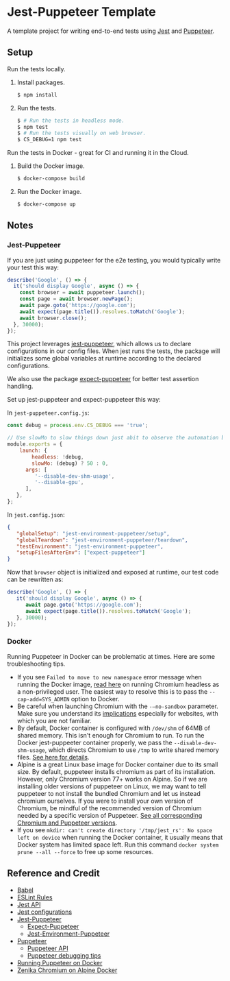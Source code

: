# Jest-Puppeteer Template

A template project for writing end-to-end tests using [Jest](https://jestjs.io) and [Puppeteer](https://github.com/GoogleChrome/puppeteer).

## Setup

Run the tests locally.

1. Install packages.

   ```bash
   $ npm install
   ```
   
1. Run the tests.

   ```bash
   $ # Run the tests in headless mode.
   $ npm test
   $ # Run the tests visually on web browser.
   $ CS_DEBUG=1 npm test
   ```

Run the tests in Docker - great for CI and running it in the Cloud.

1. Build the Docker image.

   ```bash
   $ docker-compose build
   ```
   
1. Run the Docker image.

   ```bash
   $ docker-compose up
   ```

## Notes

### Jest-Puppeteer 

If you are just using puppeteer for the e2e testing, you would typically write your test this way:

```js
describe('Google', () => {
  it('should display Google', async () => {
    const browser = await puppeteer.launch();
    const page = await browser.newPage();
    await page.goto('https://google.com');
    await expect(page.title()).resolves.toMatch('Google');
    await browser.close();
  }, 30000);
});
```

This project leverages [jest-puppeteer](https://github.com/smooth-code/jest-puppeteer), which allows us to declare configurations in our config files. When jest runs the tests, the package will initializes some global variables at runtime according to the declared configurations.

We also use the package [expect-puppeteer](https://github.com/smooth-code/jest-puppeteer/tree/master/packages/expect-puppeteer) for better test assertion handling.

Set up jest-puppeteer and expect-puppeteer this way:

In `jest-puppeteer.config.js`:

```js
const debug = process.env.CS_DEBUG === 'true';

// Use slowMo to slow things down just abit to observe the automation better.
module.exports = {
    launch: {
        headless: !debug,
        slowMo: (debug) ? 50 : 0,
      args: [
         '--disable-dev-shm-usage',
         '--disable-gpu',
      ],
   },
};
```

In `jest.config.json`:

```json
{
   "globalSetup": "jest-environment-puppeteer/setup",
   "globalTeardown": "jest-environment-puppeteer/teardown",
   "testEnvironment": "jest-environment-puppeteer",
   "setupFilesAfterEnv": ["expect-puppeteer"]
}
```

Now that `browser` object is initialized and exposed at runtime, our test code can be rewritten as:

```js
describe('Google', () => {
   it('should display Google', async () => {
      await page.goto('https://google.com');
      await expect(page.title()).resolves.toMatch('Google');
   }, 30000);
});
```

### Docker

Running Puppeteer in Docker can be problematic at times. Here are some troubleshooting tips.

* If you see `Failed to move to new namespace` error message when running the Docker image, [read here](https://github.com/Zenika/alpine-chrome#3-ways-to-use-chrome-headless-with-this-image) on running Chromium headless as a non-privileged user. The easiest way to resolve this is to pass the `--cap-add=SYS_ADMIN` option to Docker.
* Be careful when launching Chromium with the `-—no-sandbox` parameter. Make sure you understand its [implications](https://chromium.googlesource.com/chromium/src/+/master/docs/design/sandbox.md) especially for websites, with which you are not familiar.
* By default, Docker container is configured with `/dev/shm` of 64MB of shared memory. This isn't enough for Chromium to run. To run the Docker jest-puppeeter container properly, we pass the `--disable-dev-shm-usage`, which directs Chromium to use `/tmp` to write shared memory files. [See here for details](https://github.com/GoogleChrome/puppeteer/blob/master/docs/troubleshooting.md#tips).
* Alpine is a great Linux base image for Docker container due to its small size. By default, puppeteer installs chromium as part of its installation. However, only Chromium version 77+ works on Alpine. So if we are installing older versions of puppeteer on Linux, we may want to tell puppeteer to not install the bundled Chromium and let us instead chromium ourselves. If you were to install your own version of Chromium, be mindful of the recommended version of Chromium needed by a specific version of Puppeteer. [See all corresponding Chromium and Puppeteer versions](https://github.com/GoogleChrome/puppeteer/blob/v2.0.0/docs/api.md).
* If you see `mkdir: can't create directory '/tmp/jest_rs': No space left on device` when running the Docker container, it usually means that Docker system has limited space left. Run this command `docker system prune --all --force` to free up some resources.

## Reference and Credit

* [Babel](https://babeljs.io)
* [ESLint Rules](https://eslint.org/docs/rules)
* [Jest API](https://jestjs.io/docs/en/api)
* [Jest configurations](https://jestjs.io/docs/en/configuration.html)
* [Jest-Puppeteer](https://github.com/smooth-code/jest-puppeteer)
  * [Expect-Puppeteer](https://github.com/smooth-code/jest-puppeteer/tree/master/packages/expect-puppeteer)
  * [Jest-Environment-Puppeteer](https://github.com/smooth-code/jest-puppeteer/tree/master/packages/jest-environment-puppeteer)
* [Puppeteer](https://github.com/GoogleChrome/puppeteer)
  * [Puppeteer API](https://github.com/GoogleChrome/puppeteer/blob/v2.0.0/docs/api.md)
  * [Puppeteer debugging tips](https://developers.google.com/web/tools/puppeteer/debugging) 
* [Running Puppeteer on Docker](https://github.com/GoogleChrome/puppeteer/blob/master/docs/troubleshooting.md#running-puppeteer-in-docker)
* [Zenika Chromium on Alpine Docker](https://github.com/Zenika/alpine-chrome)
